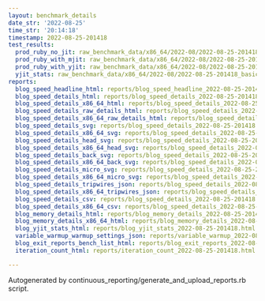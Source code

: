 ```yaml
---
layout: benchmark_details
date_str: '2022-08-25'
time_str: '20:14:18'
timestamp: 2022-08-25-201418
test_results:
  prod_ruby_no_jit: raw_benchmark_data/x86_64/2022-08/2022-08-25-201418_basic_benchmark_prod_ruby_no_jit.json
  prod_ruby_with_mjit: raw_benchmark_data/x86_64/2022-08/2022-08-25-201418_basic_benchmark_prod_ruby_with_mjit.json
  prod_ruby_with_yjit: raw_benchmark_data/x86_64/2022-08/2022-08-25-201418_basic_benchmark_prod_ruby_with_yjit.json
  yjit_stats: raw_benchmark_data/x86_64/2022-08/2022-08-25-201418_basic_benchmark_yjit_stats.json
reports:
  blog_speed_headline_html: reports/blog_speed_headline_2022-08-25-201418.html
  blog_speed_details_html: reports/blog_speed_details_2022-08-25-201418.html
  blog_speed_details_x86_64_html: reports/blog_speed_details_2022-08-25-201418.x86_64.html
  blog_speed_details_raw_details_html: reports/blog_speed_details_2022-08-25-201418.raw_details.html
  blog_speed_details_x86_64_raw_details_html: reports/blog_speed_details_2022-08-25-201418.x86_64.raw_details.html
  blog_speed_details_svg: reports/blog_speed_details_2022-08-25-201418.svg
  blog_speed_details_x86_64_svg: reports/blog_speed_details_2022-08-25-201418.x86_64.svg
  blog_speed_details_head_svg: reports/blog_speed_details_2022-08-25-201418.head.svg
  blog_speed_details_x86_64_head_svg: reports/blog_speed_details_2022-08-25-201418.x86_64.head.svg
  blog_speed_details_back_svg: reports/blog_speed_details_2022-08-25-201418.back.svg
  blog_speed_details_x86_64_back_svg: reports/blog_speed_details_2022-08-25-201418.x86_64.back.svg
  blog_speed_details_micro_svg: reports/blog_speed_details_2022-08-25-201418.micro.svg
  blog_speed_details_x86_64_micro_svg: reports/blog_speed_details_2022-08-25-201418.x86_64.micro.svg
  blog_speed_details_tripwires_json: reports/blog_speed_details_2022-08-25-201418.tripwires.json
  blog_speed_details_x86_64_tripwires_json: reports/blog_speed_details_2022-08-25-201418.x86_64.tripwires.json
  blog_speed_details_csv: reports/blog_speed_details_2022-08-25-201418.csv
  blog_speed_details_x86_64_csv: reports/blog_speed_details_2022-08-25-201418.x86_64.csv
  blog_memory_details_html: reports/blog_memory_details_2022-08-25-201418.html
  blog_memory_details_x86_64_html: reports/blog_memory_details_2022-08-25-201418.x86_64.html
  blog_yjit_stats_html: reports/blog_yjit_stats_2022-08-25-201418.html
  variable_warmup_warmup_settings_json: reports/variable_warmup_2022-08-25-201418.warmup_settings.json
  blog_exit_reports_bench_list_html: reports/blog_exit_reports_2022-08-25-201418.bench_list.html
  iteration_count_html: reports/iteration_count_2022-08-25-201418.html

---
```

Autogenerated by continuous_reporting/generate_and_upload_reports.rb script.

